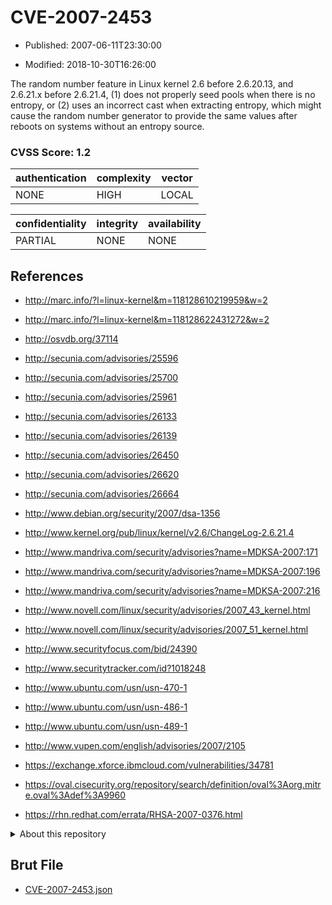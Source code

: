 # CVE-2007-2453

- Published: 2007-06-11T23:30:00

- Modified: 2018-10-30T16:26:00

The random number feature in Linux kernel 2.6 before 2.6.20.13, and 2.6.21.x before 2.6.21.4, (1) does not properly seed pools when there is no entropy, or (2) uses an incorrect cast when extracting entropy, which might cause the random number generator to provide the same values after reboots on systems without an entropy source.

### CVSS Score: **1.2**

| authentication | complexity | vector |
| --- | --- | --- |
| NONE | HIGH | LOCAL |

| confidentiality | integrity | availability |
| --- | --- | --- |
| PARTIAL | NONE | NONE |

## References

* http://marc.info/?l=linux-kernel&m=118128610219959&w=2

* http://marc.info/?l=linux-kernel&m=118128622431272&w=2

* http://osvdb.org/37114

* http://secunia.com/advisories/25596

* http://secunia.com/advisories/25700

* http://secunia.com/advisories/25961

* http://secunia.com/advisories/26133

* http://secunia.com/advisories/26139

* http://secunia.com/advisories/26450

* http://secunia.com/advisories/26620

* http://secunia.com/advisories/26664

* http://www.debian.org/security/2007/dsa-1356

* http://www.kernel.org/pub/linux/kernel/v2.6/ChangeLog-2.6.21.4

* http://www.mandriva.com/security/advisories?name=MDKSA-2007:171

* http://www.mandriva.com/security/advisories?name=MDKSA-2007:196

* http://www.mandriva.com/security/advisories?name=MDKSA-2007:216

* http://www.novell.com/linux/security/advisories/2007_43_kernel.html

* http://www.novell.com/linux/security/advisories/2007_51_kernel.html

* http://www.securityfocus.com/bid/24390

* http://www.securitytracker.com/id?1018248

* http://www.ubuntu.com/usn/usn-470-1

* http://www.ubuntu.com/usn/usn-486-1

* http://www.ubuntu.com/usn/usn-489-1

* http://www.vupen.com/english/advisories/2007/2105

* https://exchange.xforce.ibmcloud.com/vulnerabilities/34781

* https://oval.cisecurity.org/repository/search/definition/oval%3Aorg.mitre.oval%3Adef%3A9960

* https://rhn.redhat.com/errata/RHSA-2007-0376.html

<details>
<summary>About this repository</summary> 

  This repository is part of the project [Live Hack CVE](https://github.com/Live-Hack-CVE). Main website can be found [www.live-hack.org](https://www.live-hack.org) 
  
  Made by [Sn0wAlice](https://github.com/Sn0wAlice) for the people that care about security and need to have a feed of the latest CVEs. Hope you enjoy it, don't forget to star the repo and follow me on [Twitter](https://twitter.com/Sn0wAlice) and [Github](https://github.com/Sn0wAlice). And that is my [personnal website](https://www.alice-snow.me/)

  - [Home Page](https://github.com/Live-Hack-CVE)
  - [Framework](https://github.com/Live-Hack-CVE/cve-framework)
  - [CVE database](https://github.com/Live-Hack-CVE/full_database)
  - [Changelog](https://github.com/Live-Hack-CVE/Changelog)
</details>

## Brut File

* [CVE-2007-2453.json](https://raw.githubusercontent.com/Live-Hack-CVE/full_database/main/cves/2007/CVE-2007-2453.json)

